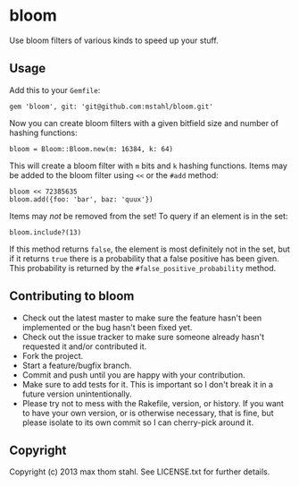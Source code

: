 # bloom

Use bloom filters of various kinds to speed up your stuff.

## Usage

Add this to your `Gemfile`:

    gem 'bloom', git: 'git@github.com:mstahl/bloom.git'

Now you can create bloom filters with a given bitfield size and number of
hashing functions:

    bloom = Bloom::Bloom.new(m: 16384, k: 64)

This will create a bloom filter with `m` bits and `k` hashing functions.
Items may be added to the bloom filter using `<<` or the `#add` method:

    bloom << 72385635
    bloom.add({foo: 'bar', baz: 'quux'})

Items may _not_ be removed from the set! To query if an element is in the set:

    bloom.include?(13)

If this method returns `false`, the element is most definitely not in the set,
but if it returns `true` there is a probability that a false positive has been
given. This probability is returned by the `#false_positive_probability`
method.

## Contributing to bloom
 
* Check out the latest master to make sure the feature hasn't been implemented or the bug hasn't been fixed yet.
* Check out the issue tracker to make sure someone already hasn't requested it and/or contributed it.
* Fork the project.
* Start a feature/bugfix branch.
* Commit and push until you are happy with your contribution.
* Make sure to add tests for it. This is important so I don't break it in a future version unintentionally.
* Please try not to mess with the Rakefile, version, or history. If you want to have your own version, or is otherwise necessary, that is fine, but please isolate to its own commit so I can cherry-pick around it.

## Copyright

Copyright (c) 2013 max thom stahl. See LICENSE.txt for
further details.

